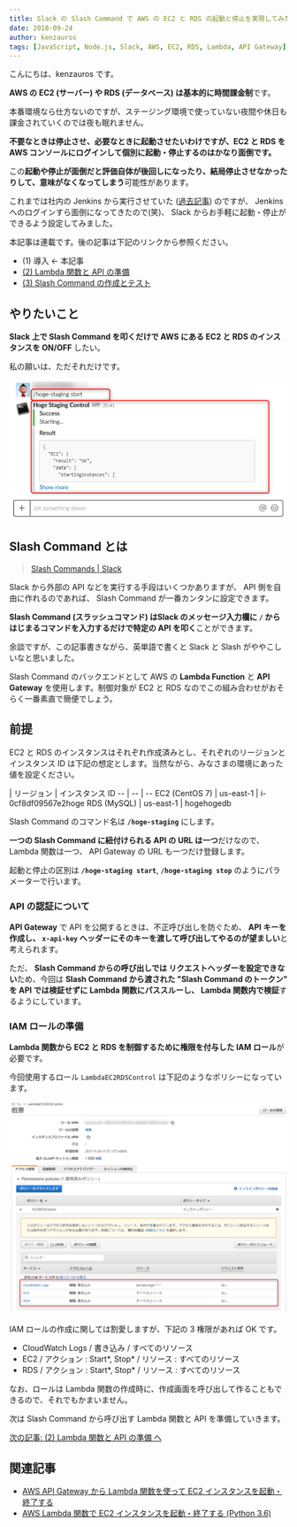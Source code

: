 ```yaml
---
title: Slack の Slash Command で AWS の EC2 と RDS の起動と停止を実現してみた (1) 導入
date: 2018-09-24
author: kenzauros
tags: [JavaScript, Node.js, Slack, AWS, EC2, RDS, Lambda, API Gateway]
---
```


こんにちは、kenzauros です。

**AWS の EC2 (サーバー) や RDS (データベース) は基本的に時間課金制**です。

本番環境なら仕方ないのですが、ステージング環境で使っていない夜間や休日も課金されていくのでは夜も眠れません。

**不要なときは停止させ、必要なときに起動させたいわけですが、EC2 と RDS を AWS コンソールにログインして個別に起動・停止するのはかなり面倒です。**

この**起動や停止が面倒だと評価自体が後回しになったり、結局停止させなかったりして、意味がなくなってしまう**可能性があります。

これまでは社内の Jenkins から実行させていた ([過去記事](/start-ec2-instance-by-aws-lambda-through-api-gateway)) のですが、 Jenkins へのログインすら面倒になってきたので(笑)、 Slack からお手軽に起動・停止ができるよう設定してみました。

本記事は連載です。後の記事は下記のリンクから参照ください。

- (1) 導入 ← 本記事
- [(2) Lambda 関数と API の準備](/aws-ec2-rds-instance-control-via-slack-slash-command-2)
- [(3) Slash Command の作成とテスト](/aws-ec2-rds-instance-control-via-slack-slash-command-3)

## やりたいこと

**Slack 上で Slash Command を叩くだけで AWS にある EC2 と RDS のインスタンスを ON/OFF** したい。

私の願いは、ただそれだけです。

![](images/aws-ec2-rds-instance-control-via-slack-slash-command-1-1.png)


## Slash Command とは

> [Slash Commands | Slack](https://api.slack.com/slash-commands#app_command_handling)

Slack から外部の API などを実行する手段はいくつかありますが、 API 側を自由に作れるのであれば、 Slash Command が一番カンタンに設定できます。

**Slash Command (スラッシュコマンド) はSlack のメッセージ入力欄に `/` からはじまるコマンドを入力するだけで特定の API を叩く**ことができます。

余談ですが、この記事書きながら、英単語で書くと Slack と Slash がややこしいなと思いました。

Slash Command のバックエンドとして AWS の **Lambda Function** と **API Gateway** を使用します。制御対象が EC2 と RDS なのでこの組み合わせがおそらく一番素直で簡便でしょう。

## 前提

EC2 と RDS のインスタンスはそれぞれ作成済みとし、それぞれのリージョンとインスタンス ID は下記の想定とします。当然ながら、みなさまの環境にあった値を設定ください。

  | リージョン | インスタンス ID
-- | -- | --
EC2 (CentOS 7) | us-east-1 | i-0cf8df09567e2hoge
RDS (MySQL) | us-east-1 | hogehogedb

Slash Command のコマンド名は **`/hoge-staging`** にします。

**一つの Slash Command に紐付けられる API の URL は一つ**だけなので、 Lambda 関数は一つ、 API Gateway の URL も一つだけ登録します。

起動と停止の区別は **`/hoge-staging start`**, **`/hoge-staging stop`** のようにパラメーターで行います。


### API の認証について

**API Gateway** で API を公開するときは、不正呼び出しを防ぐため、 **API キーを作成し、 `x-api-key` ヘッダーにそのキーを渡して呼び出してやるのが望ましい**と考えられます。

ただ、 **Slash Command からの呼び出しでは リクエストヘッダーを設定できない**ため、今回は **Slash Command から渡された "Slash Command のトークン" を API では検証せずに Lambda 関数にパススルーし、 Lambda 関数内で検証**するようにしています。


### IAM ロールの準備

**Lambda 関数から EC2 と RDS を制御するために権限を付与した IAM ロール**が必要です。

今回使用するロール `LambdaEC2RDSControl` は下記のようなポリシーになっています。

![](images/aws-ec2-rds-instance-control-via-slack-slash-command-1-2.png)

IAM ロールの作成に関しては割愛しますが、下記の 3 権限があれば OK です。

- CloudWatch Logs / 書き込み / すべてのリソース
- EC2 / アクション : Start*, Stop* / リソース : すべてのリソース
- RDS / アクション : Start*, Stop* / リソース : すべてのリソース

なお、ロールは Lambda 関数の作成時に、作成画面を呼び出して作ることもできるので、それでもかまいません。

次は Slash Command から呼び出す Lambda 関数と API を準備していきます。

[次の記事: (2) Lambda 関数と API の準備 へ](/aws-ec2-rds-instance-control-via-slack-slash-command-2/)

## 関連記事

- [AWS API Gateway から Lambda 関数を使って EC2 インスタンスを起動・終了する](/start-ec2-instance-by-aws-lambda-through-api-gateway)
- [AWS Lambda 関数で EC2 インスタンスを起動・終了する (Python 3.6)](/start-ec2-instance-by-aws-lambda-with-python-36)
